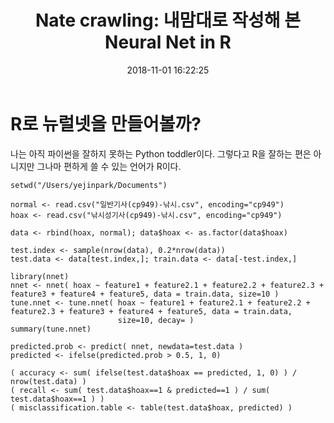 ﻿---
layout: post
title:  "Nate crawling: 내맘대로 작성해 본 Neural Net in R"
date:   2018-11-01 16:22:25
categories: Data_science
permalink: pretty
---

**R로 뉴럴넷을 만들어볼까?**
===================

나는 아직 파이썬을 잘하지 못하는 Python toddler이다. 그렇다고 R을 잘하는 편은 아니지만 그나마 편하게 쓸 수 있는 언어가 R이다.

```
setwd("/Users/yejinpark/Documents")

normal <- read.csv("일반기사(cp949)-낚시.csv", encoding="cp949")
hoax <- read.csv("낚시성기사(cp949)-낚시.csv", encoding="cp949")

data <- rbind(hoax, normal); data$hoax <- as.factor(data$hoax)

test.index <- sample(nrow(data), 0.2*nrow(data)) 
test.data <- data[test.index,]; train.data <- data[-test.index,]

library(nnet)
nnet <- nnet( hoax ~ feature1 + feature2.1 + feature2.2 + feature2.3 + feature3 + feature4 + feature5, data = train.data, size=10 )
tune.nnet <- tune.nnet( hoax ~ feature1 + feature2.1 + feature2.2 + feature2.3 + feature3 + feature4 + feature5, data = train.data,
                        size=10, decay= )
summary(tune.nnet)

predicted.prob <- predict( nnet, newdata=test.data )
predicted <- ifelse(predicted.prob > 0.5, 1, 0)

( accuracy <- sum( ifelse(test.data$hoax == predicted, 1, 0) ) / nrow(test.data) )
( recall <- sum( test.data$hoax==1 & predicted==1 ) / sum( test.data$hoax==1 ) )
( misclassification.table <- table(test.data$hoax, predicted) )
```



